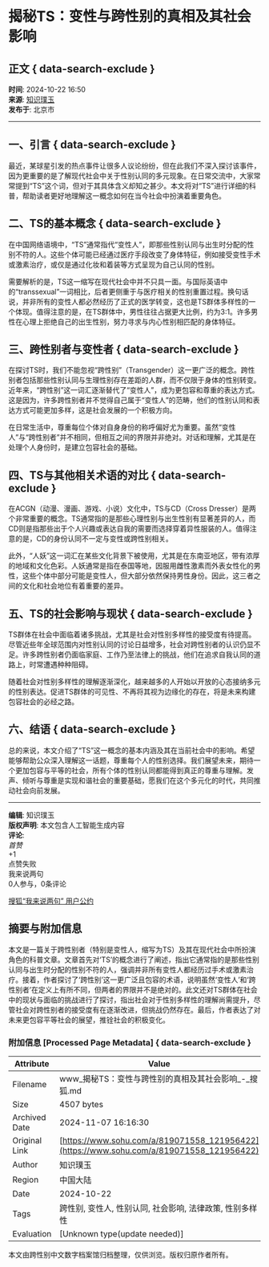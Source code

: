 # 揭秘TS：变性与跨性别的真相及其社会影响

## 正文 { data-search-exclude }


**时间**: 2024-10-22 16:50  
**来源**: [知识璞玉](https://www.sohu.com/a/m.sohu.com?spm=smpc.content-abroad.content.1.1730996140443Ww5uQpl)  
**发布于**: 北京市  

---

## 一、引言 { data-search-exclude }

最近，某球星引发的热点事件让很多人议论纷纷，但在此我们不深入探讨该事件，因为更重要的是了解现代社会中关于性别认同的多元现象。在日常交流中，大家常常提到“TS”这个词，但对于其具体含义却知之甚少。本文将对“TS”进行详细的科普，帮助读者更好地理解这一概念如何在当今社会中扮演着重要角色。

## 二、TS的基本概念 { data-search-exclude }

在中国网络语境中，“TS”通常指代“变性人”，即那些性别认同与出生时分配的性别不符的人。这些个体可能已经通过医疗手段改变了身体特征，例如接受变性手术或激素治疗，或仅是通过化妆和着装等方式呈现为自己认同的性别。

需要解析的是，TS这一缩写在现代社会中并不只具一面。与国际英语中的“transsexual”一词相比，后者更侧重于与医疗相关的性别重置过程。换句话说，并非所有的变性人都必然经历了正式的医学转变，这也是TS群体多样性的一个体现。值得注意的是，在TS群体中，男性往往占据更大比例，约为3:1。许多男性在心理上拒绝自己的出生性别，努力寻求与内心性别相匹配的身体特征。

## 三、跨性别者与变性者 { data-search-exclude }

在探讨TS时，我们不能忽视“跨性别”（Transgender）这一更广泛的概念。跨性别者包括那些性别认同与生理性别存在差距的人群，而不仅限于身体的性别转变。近年来，“跨性别”这一词汇逐渐替代了“变性人”，成为更包容和尊重的表达方式。这是因为，许多跨性别者并不觉得自己属于“变性人”的范畴，他们的性别认同和表达方式可能更加多样，这是社会发展的一个积极方向。

在日常生活中，尊重每位个体对自身身份的称呼偏好尤为重要。虽然“变性人”与“跨性别者”并不相同，但相互之间的界限并非绝对。对话和理解，尤其是在处理个人身份时，是建立包容社会的基础。

## 四、TS与其他相关术语的对比 { data-search-exclude }

在ACGN（动漫、漫画、游戏、小说）文化中，TS与CD（Cross Dresser）是两个非常重要的概念。TS通常指的是那些心理性别与出生性别有显著差异的人，而CD则是指那些出于个人兴趣或表达自我的需要而选择穿着异性服装的人。值得注意的是，CD的身份认同不一定与变性或跨性别相关。

此外，“人妖”这一词汇在某些文化背景下被使用，尤其是在东南亚地区，带有浓厚的地域和文化色彩。人妖通常是指在泰国等地，因服用雌性激素而外表女性化的男性，这些个体中部分可能是变性人，但大部分依然保持男性身份。因此，这三者之间的文化和社会地位有着重要的差异。

## 五、TS的社会影响与现状 { data-search-exclude }

TS群体在社会中面临着诸多挑战，尤其是社会对性别多样性的接受度有待提高。尽管近些年全球范围内对性别认同的讨论日益增多，社会对跨性别者的认识仍显不足。许多跨性别者仍面临家庭、工作乃至法律上的挑战，他们在追求自我认同的道路上，时常遭遇种种阻碍。

随着社会对性别多样性的理解逐渐深化，越来越多的人开始以开放的心态接纳多元的性别表达。促进TS群体的可见性、不再将其视为边缘化的存在，将是未来构建包容社会的必经之路。

## 六、结语 { data-search-exclude }

总的来说，本文介绍了“TS”这一概念的基本内涵及其在当前社会中的影响。希望能够帮助公众深入理解这一话题，尊重每个人的性别选择。我们展望未来，期待一个更加包容与平等的社会，所有个体的性别认同都能得到真正的尊重与理解。发声、倾听与尊重是实现和谐社会的重要基础，愿我们在这个多元化的时代，共同推动社会向前发展。

---

**编辑**: 知识璞玉  
**版权声明**: 本文包含人工智能生成内容  
**评论**:  
_首赞_  
+1  
点赞失败  
我来说两句  
0人参与，0条评论  

[搜狐“我来说两句” 用户公约](http://zt.pinglun.sohu.com/s2014/sljyhgy/index.shtml)

## 摘要与附加信息

<!-- tcd_abstract -->
本文是一篇关于跨性别者（特别是变性人，缩写为TS）及其在现代社会中所扮演角色的科普文章。文章首先对‘TS’的概念进行了阐述，指出它通常指的是那些性别认同与出生时分配的性别不符的人，强调并非所有变性人都经历过手术或激素治疗。接着，作者探讨了‘跨性别’这一更广泛且包容的术语，说明虽然‘变性人’和‘跨性别者’在定义上有所不同，但两者的界限并不是绝对的。此文还对TS群体在社会中的现状与面临的挑战进行了探讨，指出社会对于性别多样性的理解尚需提升，尽管社会对跨性别者的接受度有在逐渐改进，但挑战仍然存在。最后，作者表达了对未来更包容平等社会的展望，推铨社会的积极变化。
<!-- tcd_abstract_end -->

### 附加信息 [Processed Page Metadata] { data-search-exclude }

| Attribute       | Value                                  |
|-----------------|----------------------------------------|
| Filename        | www_揭秘TS：变性与跨性别的真相及其社会影响_-_搜狐.md                             |
| Size            | 4507 bytes                           |
| Archived Date   | 2024-11-07 16:16:30                             |
| Original Link   | [https://www.sohu.com/a/819071558_121956422](https://www.sohu.com/a/819071558_121956422)                       |
| Author          | 知识璞玉                               |
| Region          | 中国大陆                               |
| Date            | 2024-10-22                                 |
| Tags            | 跨性别, 变性人, 性别认同, 社会影响, 法律政策, 性别多样性                                 |
| Evaluation            | [Unknown type(update needed)]                                 |
<!-- tcd_table_end -->

本文由跨性别中文数字档案馆归档整理，仅供浏览。版权归原作者所有。

